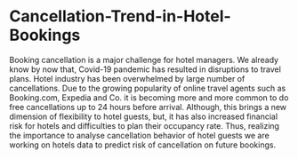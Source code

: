 # Cancellation-Trend-in-Hotel-Bookings
Booking cancellation is a major challenge for hotel managers. We already know by now that, Covid-19 pandemic has resulted in disruptions to travel plans. Hotel industry has been overwhelmed by large number of cancellations. Due to the growing popularity of online travel agents such as Booking.com, Expedia and Co. it is becoming more and more common to do free cancellations up to 24 hours before arrival. Although, this brings a new dimension of flexibility to hotel guests, but, it has also increased financial risk for hotels and difficulties to plan their occupancy rate. Thus, realizing the importance to analyse cancellation behavior of hotel guests we are working on hotels data to predict risk of cancellation on future bookings.
